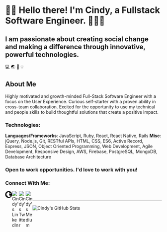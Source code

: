 # 👋🏼 Hello there! I'm Cindy, a Fullstack Software Engineer. 👩🏻‍💻

## I am passionate about creating social change and making a difference through innovative, powerful technologies. 
💻    🌏    📱    💡

## About Me
Highly motivated and growth-minded Full-Stack Software Engineer with a focus on the User Experience. Curious self-starter with a proven ability in cross-team collaboration. Excited for the opportunity to use my technical and people skills to build thoughtful solutions that create a positive impact. 

### Technologies: 
**Languages/Frameworks**: JavaScript, Ruby, React, React Native, Rails
**Misc**: jQuery, Node.js, Git, RESTful APIs, HTML, CSS, ES6, Active Record, Express, JSON, Object Oriented Programming, Web Development, Agile Development, Responsive Design, AWS, Firebase, PostgreSQL, MongoDB, Database Architecture

### Open to work opportunities. I'd love to work with you!

### Connect With Me: 
[<img align="left" alt ="Cindy's Portfolio" width="22px" src="https://raw.githubusercontent.com/iconic/open-iconic/master/svg/globe.svg"/>][website]
[<img align="left" alt ="Cindy's LinkedIn" width="22px" src="https://cdn.jsdelivr.net/npm/simple-icons@v3/icons/linkedin.svg"/>][linkedin]
[<img align="left" alt ="Cindy's Twitter" width="22px" src="https://cdn.jsdelivr.net/npm/simple-icons@v3/icons/twitter.svg"/>][twitter]
[<img align="left" alt ="Cindy's Medium" width="22px" src="https://cdn.jsdelivr.net/npm/simple-icons@v3/icons/medium.svg"/>][medium]


<br>

---

<img align="left" alt="Cindy's GitHub Stats" src="https://github-readme-stats.vercel.app/api?username=myk245&show_icons=true&hide_border=true"/>



[twitter]: https://twitter.com/KeiCindy
[linkedin]: https://www.linkedin.com/in/cindy-kei/
[website]: http://www.cindykei.com/
[medium]: https://medium.com/@cindylouwho92
